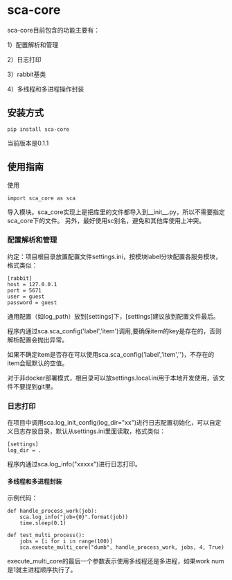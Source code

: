 # sca-core

sca-core目前包含的功能主要有：

1）配置解析和管理

2）日志打印

3）rabbit基类

4）多线程和多进程操作封装

## 安装方式

    pip install sca-core
    
当前版本是0.1.1

## 使用指南

使用
    
    import sca_core as sca
   
导入模块。sca_core实现上是把库里的文件都导入到__init__.py，所以不需要指定sca_core下的文件。
另外，最好使用sc别名，避免和其他库使用上冲突。

### 配置解析和管理
约定：项目根目录放置配置文件settings.ini，按模块label分块配置各服务模块，格式类似：

    [rabbit]
    host = 127.0.0.1
    port = 5671
    user = guest
    password = guest
    

通用配置（如log_path）放到[settings]下，[settings]建议放到配置文件最后。

程序内通过sca.sca_config('label','item')调用,要确保item的key是存在的，否则解析配置会抛出异常。

如果不确定item是否存在可以使用sca.sca_config('label','item','')，不存在的item会赋默认的空值。

对于非docker部署模式，根目录可以放settings.local.ini用于本地开发使用，该文件不要提到git里。

### 日志打印
在项目中调用sca.log_init_config(log_dir="xx")进行日志配置初始化，可以自定义日志存放目录，默认从settings.ini里面读取，格式类似：

    [settings]
    log_dir = .

程序内通过sca.log_info("xxxxx")进行日志打印。

#### 多线程和多进程封装
示例代码：

    def handle_process_work(job):
        sca.log_info("job={0}".format(job))
        time.sleep(0.1)
    
    def test_multi_process():
        jobs = [i for i in range(100)]
        sca.execute_multi_core("dumb", handle_process_work, jobs, 4, True)

execute_multi_core的最后一个参数表示使用多线程还是多进程，如果work num是1就主进程顺序执行了。
